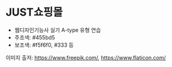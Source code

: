 # JUST쇼핑몰

* 웹디자인기능사 실기 A-type 유형 연습
* 주조색: #455bd5
* 보조색: #f5f6f0, #333 등

이미지 출저: https://www.freepik.com/, https://www.flaticon.com/

